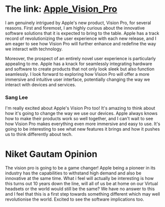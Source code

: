 # The link: [Apple_Vision_Pro](https://www.apple.com/newsroom/2023/06/introducing-apple-vision-pro/)


I am genuinely intrigued by Apple's new product, Vision Pro, for several reasons. First and foremost, I am highly curious about the innovative software solutions that it is expected to bring to the table. Apple has a track record of revolutionizing the user experience with each new release, and I am eager to see how Vision Pro will further enhance and redefine the way we interact with technology.

Moreover, the prospect of an entirely novel user experience is particularly appealing to me. Apple has a knack for seamlessly integrating hardware and software to create products that not only look sleek but also function seamlessly. I look forward to exploring how Vision Pro will offer a more immersive and intuitive user interface, potentially changing the way we interact with devices and services.

### Sang Lee

I'm really excited about Apple's Vision Pro too! It's amazing to think about how it's going to change the way we use our devices. Apple always knows how to make their products work so well together, and I can't wait to see how Vision Pro makes everything even more immersive and easy to use. It's going to be interesting to see what new features it brings and how it pushes us to think differently about tech.


# Niket Gautam Opinion

The vision pro is going to be a game changer! Apple being a pioneer in its industry has the capabilities to withstand high demand and also be innovative at the same time. What i feel will actually be interesting is how this turns out 10 years down the line, will all of us be at home on our Virtual headsets or the world would still be the same? We have no answer to this and I feel that this is a first step towards something different which may well revolutionise the world. Excited to see the software implications too. 
